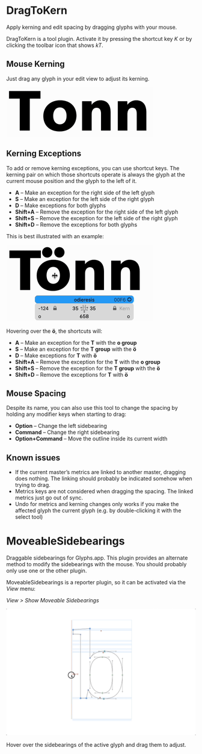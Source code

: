 # DragToKern

Apply kerning and edit spacing by dragging glyphs with your mouse.

DragToKern is a tool plugin. Activate it by pressing the shortcut key _K_ or by
clicking the toolbar icon that shows _kT_.

## Mouse Kerning

Just drag any glyph in your edit view to adjust its kerning.

![](media/DragToKern.gif)

## Kerning Exceptions

To add or remove kerning exceptions, you can use shortcut keys. The kerning
pair on which those shortcuts operate is always the glyph at the current mouse
position and the glyph to the left of it.

- **A** – Make an exception for the right side of the left glyph
- **S** – Make an exception for the left side of the right glyph
- **D** – Make exceptions for both glyphs
- **Shift+A** – Remove the exception for the right side of the left glyph
- **Shift+S** – Remove the exception for the left side of the right glyph
- **Shift+D** – Remove the exceptions for both glyphs

This is best illustrated with an example:

![](media/DragToKern-Exception.gif)

Hovering over the **ö**, the shortcuts will:

- **A** – Make an exception for the **T** with the **o group**
- **S** – Make an exception for the **T group** with the **ö**
- **D** – Make exceptions for **T** with **ö**
- **Shift+A** – Remove the exception for the **T** with the **o group**
- **Shift+S** – Remove the exception for the **T group** with the **ö**
- **Shift+D** – Remove the exceptions for **T** with **ö**

## Mouse Spacing

Despite its name, you can also use this tool to change the spacing by holding
any modifier keys when starting to drag:

- **Option** – Change the left sidebearing
- **Command** – Change the right sidebearing
- **Option+Command** – Move the outline inside its current width

## Known issues

- If the current master’s metrics are linked to another master, dragging does
  nothing. The linking should probably be indicated somehow when trying to
  drag.
- Metrics keys are not considered when dragging the spacing. The linked metrics
  just go out of sync.
- Undo for metrics and kerning changes only works if you make the affected
  glyph the current glyph (e.g. by double-clicking it with the select tool)


# MoveableSidebearings

Draggable sidebearings for Glyphs.app. This plugin provides an alternate method
to modify the sidebearings with the mouse. You should probably only use one or
the other plugin.

MoveableSidebearings is a reporter plugin, so it can be activated via the _View_
menu:

_View > Show Moveable Sidebearings_

<img src="media/MetricsHandles.png">

Hover over the sidebearings of the active glyph and drag them to adjust.